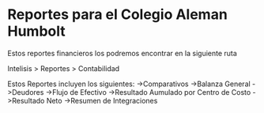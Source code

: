 # Reportes para el Colegio Aleman Humbolt

Estos reportes financieros los podremos encontrar en la siguiente ruta

Intelisis > Reportes > Contabilidad

Estos Reportes incluyen los siguientes:
  ->Comparativos
  ->Balanza General
  ->Deudores
  ->Flujo de Efectivo
  ->Resultado Aumulado por Centro de Costo
  ->Resultado Neto
  ->Resumen de Integraciones
